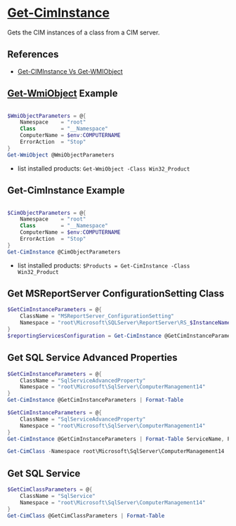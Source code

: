 # [Get-CimInstance](https://docs.microsoft.com/en-us/powershell/module/cimcmdlets/get-ciminstance)

Gets the CIM instances of a class from a CIM server.

## References

- [Get-CIMInstance Vs Get-WMIObject](https://blog.ipswitch.com/get-ciminstance-vs-get-wmiobject-whats-the-difference)

## [Get-WmiObject](https://docs.microsoft.com/en-us/powershell/module/microsoft.powershell.management/get-wmiobject) Example

```powershell

$WmiObjectParameters = @{
    Namespace    = "root"
    Class        = "__Namespace"
    ComputerName = $env:COMPUTERNAME
    ErrorAction  = "Stop"
}
Get-WmiObject @WmiObjectParameters

```

- list installed products: `Get-WmiObject -Class Win32_Product`

## Get-CimInstance Example

```powershell

$CimObjectParameters = @{
    Namespace    = "root"
    Class        = "__Namespace"
    ComputerName = $env:COMPUTERNAME
    ErrorAction  = "Stop"
}
Get-CimInstance @CimObjectParameters

```

- list installed products: `$Products = Get-CimInstance -Class Win32_Product`

## Get MSReportServer ConfigurationSetting Class

```powershell
$GetCimInstanceParameters = @{
    ClassName = "MSReportServer_ConfigurationSetting"
    Namespace = "root\Microsoft\SQLServer\ReportServer\RS_$InstanceName\v$sqlVersion\Admin"
}
$reportingServicesConfiguration = Get-CimInstance @GetCimInstanceParameters
```

## Get SQL Service Advanced Properties

```powershell
$GetCimInstanceParameters = @{
    ClassName = "SqlServiceAdvancedProperty"
    Namespace = "root\Microsoft\SqlServer\ComputerManagement14"
}
Get-CimInstance @GetCimInstanceParameters | Format-Table
```

```powershell
$GetCimInstanceParameters = @{
    ClassName = "SqlServiceAdvancedProperty"
    Namespace = "root\Microsoft\SqlServer\ComputerManagement14"
}
Get-CimInstance @GetCimInstanceParameters | Format-Table ServiceName, PropertyName, PropertyStrValue
```

```powershell
Get-CimClass -Namespace root\Microsoft\SqlServer\ComputerManagement14
```

## Get SQL Service

```powershell
$GetCimClassParameters = @{
    ClassName = "SqlService"
    Namespace = "root\Microsoft\SqlServer\ComputerManagement14"
}
Get-CimClass @GetCimClassParameters | Format-Table
```
